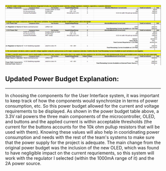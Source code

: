 <img src="https://github.com/Rohan-Fernandez/Rohan-Fernandez.github.io/blob/main/Images/Updated%20Power%20Budget.png?raw=true">

## Updated Power Budget Explanation:
------------------------------
In choosing the components for the User Interface system, it was important to keep track of how the components would synchronize in terms of power consumption, etc. So this power budget allowed for the current and voltage requirements to be displayed. As shown in the power budget table above, a 3.3V rail powers the three main components of the microcontroller, OLED, and buttons and the applied current is within acceptable thresholds (the current for the buttons accounts for the 10k ohm pullup resistors that will be used with them). Knowing these values will also help in cooridinating power consumption and needs with the rest of the team's systems to make sure that the power supply for the project is adequate. The main change from the original power budget was the inclusion of the new OLED, which was found to have negligible impact on the current requriements, so this system will work with the regulator I selected (within the 1000mA range of it) and the 2A power source.
